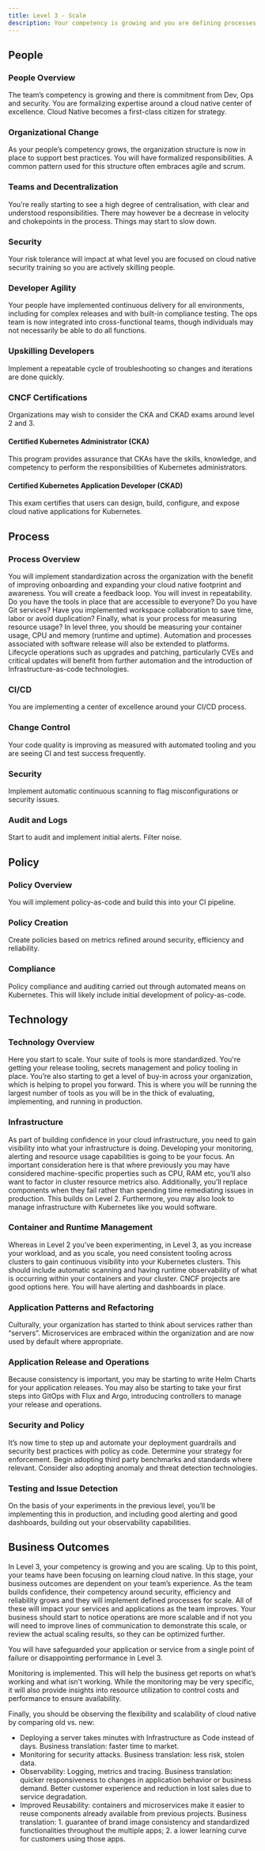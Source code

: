 ```yaml
---
title: Level 3 - Scale
description: Your competency is growing and you are defining processes for scale.
---
```


## People 

### People Overview

The team’s competency is growing and there is commitment from Dev, Ops and security. You are formalizing expertise around a cloud native center of excellence. Cloud Native becomes a first-class citizen for strategy.

### Organizational Change

As your people’s competency grows, the organization structure is now in place to support best practices. You will have formalized responsibilities. A common pattern used for this structure often embraces agile and scrum.

### Teams and Decentralization

You’re really starting to see a high degree of centralisation, with clear and understood responsibilities. There may however be a decrease in velocity and chokepoints in the process. Things may start to slow down.

### Security

Your risk tolerance will impact at what level you are focused on cloud native security training so you are actively skilling people.

### Developer Agility

Your people have implemented continuous delivery for all environments, including for complex releases and with built-in compliance testing. The ops team is now integrated into cross-functional teams, though individuals may not necessarily be able to do all functions.

### Upskilling Developers

Implement a repeatable cycle of troubleshooting so changes and iterations are done quickly.

### CNCF Certifications

Organizations may wish to consider the CKA and CKAD exams around level 2 and 3.

#### Certified Kubernetes Administrator (CKA)

This program provides assurance that CKAs have the skills, knowledge, and competency to perform the responsibilities of Kubernetes administrators.

#### Certified Kubernetes Application Developer (CKAD)

This exam certifies that users can design, build, configure, and expose cloud native applications for Kubernetes.

## Process

### Process Overview

You will implement standardization across the organization with the benefit of improving onboarding and expanding your cloud native footprint and awareness. You will create a feedback loop. You will invest in repeatability. Do you have the tools in place that are accessible to everyone? Do you have Git services? Have you implemented workspace collaboration to save time, labor or avoid duplication? Finally, what is your process for measuring resource usage? In level three, you should be measuring your container usage, CPU and memory (runtime and uptime). Automation and processes associated with software release will also be extended to platforms. Lifecycle operations such as upgrades and patching, particularly CVEs and critical updates will benefit from further automation and the introduction of Infrastructure-as-code technologies.

### CI/CD

You are implementing a center of excellence around your CI/CD process.

### Change Control

Your code quality is improving as measured with automated tooling and you are seeing CI and test success frequently.

### Security

Implement automatic continuous scanning to flag misconfigurations or security issues.

### Audit and Logs

Start to audit and implement initial alerts. Filter noise.

## Policy

### Policy Overview

You will implement policy-as-code and build this into your CI pipeline.

### Policy Creation

Create policies based on metrics refined around security, efficiency and reliability.

### Compliance

Policy compliance and auditing carried out through automated means on Kubernetes. This will likely include initial development of policy-as-code.

## Technology

### Technology Overview

Here you start to scale. Your suite of tools is more standardized. You're getting your release tooling, secrets management and policy tooling in place. You’re also starting to get a level of buy-in across your organization, which is helping to propel you forward. This is where you will be running the largest number of tools as you will be in the thick of evaluating, implementing, and running in production.

### Infrastructure

As part of building confidence in your cloud infrastructure, you need to gain visibility into what your infrastructure is doing. Developing your monitoring, alerting and resource usage capabilities is going to be your focus. An important consideration here is that where previously you may have considered machine-specific properties such as CPU, RAM etc, you’ll also want to factor in cluster resource metrics also. Additionally, you’ll replace components when they fail rather than spending time remediating issues in production. This builds on Level 2. Furthermore, you may also look to manage infrastructure with Kubernetes like you would software.

### Container and Runtime Management

Whereas in Level 2 you’ve been experimenting, in Level 3, as you increase your workload, and as you scale, you need consistent tooling across clusters to gain continuous visibility into your Kubernetes clusters. This should include automatic scanning and having runtime observability of what is occurring within your containers and your cluster. CNCF projects are good options here. You will have alerting and dashboards in place.

### Application Patterns and Refactoring

Culturally, your organization has started to think about services rather than “servers”. Microservices are embraced within the organization and are now used by default where appropriate.

### Application Release and Operations

Because consistency is important, you may be starting to write Helm Charts for your application releases. You may also be starting to take your first steps into GitOps with Flux and Argo, introducing controllers to manage your release and operations.

### Security and Policy

It’s now time to step up and automate your deployment guardrails and security best practices with policy as code. Determine your strategy for enforcement. Begin adopting third party benchmarks and standards where relevant. Consider also adopting anomaly and threat detection technologies.

### Testing and Issue Detection

On the basis of your experiments in the previous level, you’ll be implementing this in production, and including good alerting and good dashboards, building out your observability capabilities.

## Business Outcomes

In Level 3, your competency is growing and you are scaling. Up to this point, your teams have been focusing on learning cloud native. In this stage, your business outcomes are dependent on your team’s experience. As the team builds confidence, their competency around security, efficiency and reliability grows and they will implement defined processes for scale. All of these will impact your services and applications as the team improves. Your business should start to notice operations are more scalable and if not you will need to improve lines of communication to demonstrate this scale, or review the actual scaling results, so they can be optimized further.

You will have safeguarded your application or service from a single point of failure or disappointing performance in Level 3.

Monitoring is implemented. This will help the business get reports on what’s working and what isn't working. While the monitoring may be very specific, it will also provide insights into resource utilization to control costs and performance to ensure availability.

Finally, you should be observing the flexibility and scalability of cloud native by comparing old vs. new:

- Deploying a server takes minutes with Infrastructure as Code instead of days. Business translation: faster time to market.
- Monitoring for security attacks. Business translation: less risk, stolen data.
- Observability: Logging, metrics and tracing. Business translation: quicker responsiveness to changes in application behavior or business demand. Better customer experience and reduction in lost sales due to service degradation.
- Improved Reusability: containers and microservices make it easier to reuse components already available from previous projects. Business translation: 1. guarantee of brand image consistency and standardized functionalities throughout the multiple apps; 2. a lower learning curve for customers using those apps.

